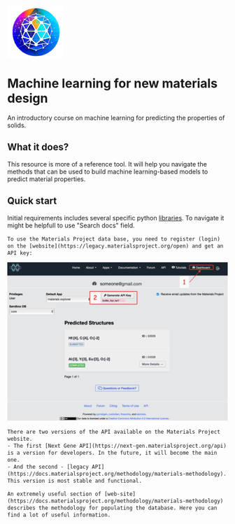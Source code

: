 ![1](assets/images/logo.png)

# Machine learning for new materials design
<!--  <> (# This web-site is based on https://github.com/rundocs/jekyll-rtd-theme) -->

An introductory course on machine learning for predicting the properties of solids.

## What it does?

This resource is more of a reference tool. It will help you navigate the methods that can be used to build machine learning-based models to predict material properties.

## Quick start

Initial requirements includes several specific python [libraries](https://mmdlab.github.io/MLMD-course/intro/1_plan_structure.html).
To navigate it might be helpfull to use "Search docs" field.

```tip
To use the Materials Project data base, you need to register (login) on the [website](https://legacy.materialsproject.org/open) and get an API key:
```
![2](assets/images/Login_instruction.png)

```tip
There are two versions of the API available on the Materials Project website. 
- The first [Next Gene API](https://next-gen.materialsproject.org/api) is a version for developers. In the future, it will become the main one. 
- And the second - [legacy API](https://docs.materialsproject.org/methodology/materials-methodology). This version is most stable and functional.
```

```tip
An extremely useful section of [web-site](https://docs.materialsproject.org/methodology/materials-methodology) describes the methodology for populating the database. Here you can find a lot of useful information.
```